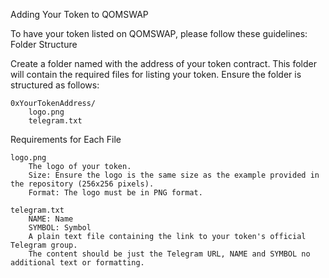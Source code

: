 Adding Your Token to QOMSWAP

To have your token listed on QOMSWAP, please follow these guidelines:
Folder Structure

Create a folder named with the address of your token contract. This folder will contain the required files for listing your token. Ensure the folder is structured as follows:

    0xYourTokenAddress/
        logo.png
        telegram.txt


Requirements for Each File

    logo.png
        The logo of your token.
        Size: Ensure the logo is the same size as the example provided in the repository (256x256 pixels).
        Format: The logo must be in PNG format.

    telegram.txt
        NAME: Name 
        SYMBOL: Symbol 
        A plain text file containing the link to your token's official Telegram group.
        The content should be just the Telegram URL, NAME and SYMBOL no additional text or formatting.
   
